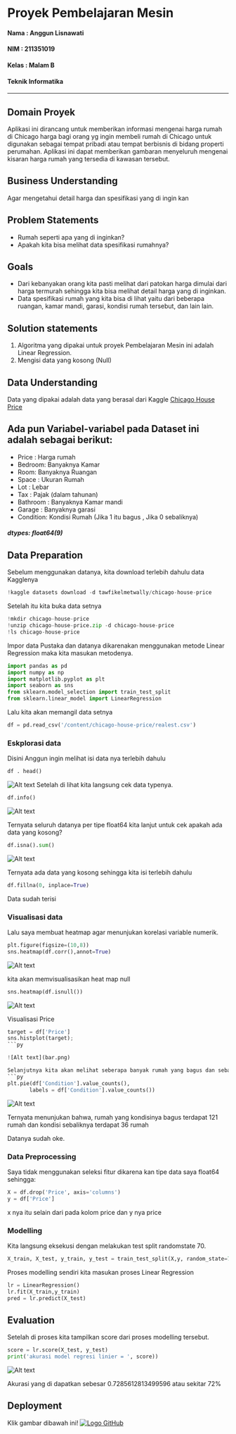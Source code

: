 # Proyek Pembelajaran Mesin
#### Nama : Anggun Lisnawati
#### NIM : 211351019
#### Kelas : Malam B
#### Teknik Informatika
---
## Domain Proyek
Aplikasi ini dirancang untuk memberikan informasi mengenai harga rumah di Chicago harga bagi orang yg ingin membeli rumah di Chicago untuk digunakan sebagai tempat pribadi atau tempat berbisnis di bidang properti perumahan. Aplikasi ini dapat memberikan gambaran menyeluruh mengenai kisaran harga rumah yang tersedia di kawasan tersebut.
## Business Understanding
Agar mengetahui detail harga dan spesifikasi yang di ingin kan 
## Problem Statements
- Rumah seperti apa yang di inginkan?
- Apakah kita bisa melihat data spesifikasi rumahnya?
## Goals
- Dari kebanyakan orang kita pasti melihat dari patokan harga dimulai dari harga termurah sehingga kita bisa melihat detail harga yang di inginkan.
- Data spesifikasi rumah yang kita bisa di lihat yaitu dari beberapa ruangan, kamar mandi, garasi, kondisi rumah tersebut, dan lain lain.
## Solution statements
1) Algoritma yang dipakai untuk proyek Pembelajaran Mesin ini adalah Linear Regression.
2) Mengisi data yang kosong (Null)
## Data Understanding
Data yang dipakai adalah data yang berasal dari Kaggle [Chicago House Price](https://www.kaggle.com/datasets/tawfikelmetwally/chicago-house-price/data) 
## Ada pun Variabel-variabel pada Dataset ini adalah sebagai berikut:
- Price : Harga rumah
- Bedroom: Banyaknya Kamar
- Room: Banyaknya Ruangan
- Space : Ukuran Rumah
- Lot : Lebar
- Tax : Pajak (dalam tahunan)
- Bathroom : Banyaknya Kamar mandi
- Garage : Banyaknya garasi
- Condition: Kondisi Rumah (Jika 1 itu bagus , Jika 0 sebaliknya)
##### dtypes: float64(9)
## Data Preparation
Sebelum menggunakan datanya, kita download terlebih dahulu data Kagglenya 
```py
!kaggle datasets download -d tawfikelmetwally/chicago-house-price
```
Setelah itu kita buka data setnya
```py
!mkdir chicago-house-price
!unzip chicago-house-price.zip -d chicago-house-price
!ls chicago-house-price
```
Impor data Pustaka dan datanya dikarenakan menggunakan metode Linear Regression maka kita masukan metodenya.
```py
import pandas as pd
import numpy as np
import matplotlib.pyplot as plt
import seaborn as sns
from sklearn.model_selection import train_test_split
from sklearn.linear_model import LinearRegression
```
Lalu kita akan memangil data setnya
``` py
df = pd.read_csv('/content/chicago-house-price/realest.csv')
```
### Eskplorasi data
Disini Anggun ingin melihat isi data nya terlebih dahulu
``` py
df . head()
```
![Alt text](head.png)
Setelah di lihat kita langsung cek data typenya.
``` py
df.info()
```
![Alt text](info.png)

Ternyata seluruh datanya per tipe float64 kita lanjut untuk cek apakah ada data yang kosong?
```py
df.isna().sum()
```
![Alt text](adanull.png)

Ternyata ada data yang kosong sehingga kita isi terlebih dahulu
```py
df.fillna(0, inplace=True)
```
Data sudah terisi 
### Visualisasi data
Lalu saya membuat heatmap agar menunjukan korelasi variable numerik.
```py
plt.figure(figsize=(10,8))
sns.heatmap(df.corr(),annot=True)
```
![Alt text](Heatmap.png)

kita akan memvisualisasikan heat map null

```py
sns.heatmap(df.isnull())
```
![Alt text](nullpink.png)

Visualisasi Price
```py
target = df['Price']
sns.histplot(target);
```py

![Alt text](bar.png)

Selanjutnya kita akan melihat seberapa banyak rumah yang bagus dan sebaliknya menggunakan Pie Chart
```py
plt.pie(df['Condition'].value_counts(),
       labels = df['Condition'].value_counts())
```
![Alt text](pie.png)

Ternyata menunjukan bahwa, rumah yang kondisinya bagus terdapat 121 rumah dan kondisi sebaliknya terdapat 36 rumah

Datanya sudah oke.
### Data Preprocessing
Saya tidak menggunakan seleksi fitur dikarena kan tipe data saya float64 sehingga:
```py
X = df.drop('Price', axis='columns')
y = df['Price']
```
x nya itu selain dari pada kolom price dan y nya price
### Modelling
Kita langsung eksekusi dengan melakukan test split randomstate 70.
```py
X_train, X_test, y_train, y_test = train_test_split(X,y, random_state=70)
```
Proses modelling sendiri kita masukan proses Linear Regression
```py
lr = LinearRegression()
lr.fit(X_train,y_train)
pred = lr.predict(X_test)
```
## Evaluation
Setelah di proses kita tampilkan score dari proses modelling tersebut.
```py
score = lr.score(X_test, y_test)
print('akurasi model regresi linier = ', score))
```
![Alt text](akurasi.png)

Akurasi yang di dapatkan sebesar 0.7285612813499596 atau sekitar 72%

## Deployment
Klik gambar dibawah ini!
[![Logo GitHub](stream.png)](https://chicagohouse-anggun.streamlit.app/)



